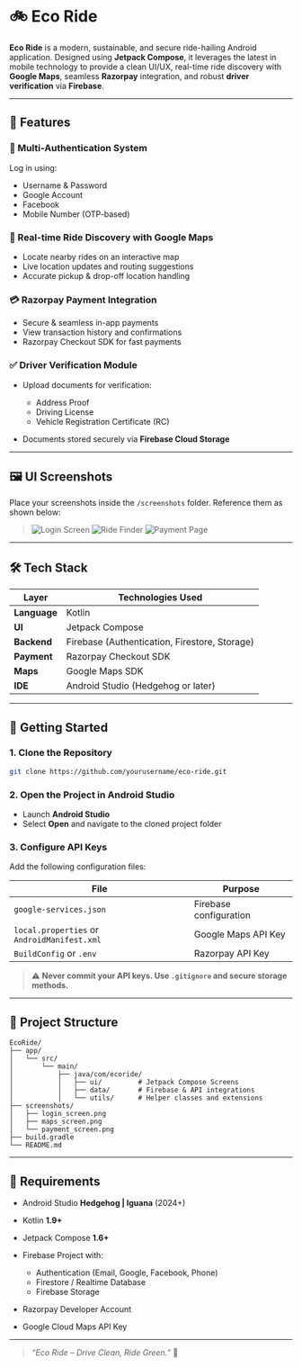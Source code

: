 
# 🚲 Eco Ride

**Eco Ride** is a modern, sustainable, and secure ride-hailing Android application. Designed using **Jetpack Compose**, it leverages the latest in mobile technology to provide a clean UI/UX, real-time ride discovery with **Google Maps**, seamless **Razorpay** integration, and robust **driver verification** via **Firebase**.

---

## 🌟 Features

### 🔐 Multi-Authentication System

Log in using:

* Username & Password
* Google Account
* Facebook
* Mobile Number (OTP-based)

### 📍 Real-time Ride Discovery with Google Maps

* Locate nearby rides on an interactive map
* Live location updates and routing suggestions
* Accurate pickup & drop-off location handling

### 💳 Razorpay Payment Integration

* Secure & seamless in-app payments
* View transaction history and confirmations
* Razorpay Checkout SDK for fast payments

### ✅ Driver Verification Module

* Upload documents for verification:

  * Address Proof
  * Driving License
  * Vehicle Registration Certificate (RC)
* Documents stored securely via **Firebase Cloud Storage**

---

## 🖼️ UI Screenshots

Place your screenshots inside the `/screenshots` folder.
Reference them as shown below:

> ![Login Screen](./screenshots/login_screen.png)
> ![Ride Finder](./screenshots/maps_screen.png)
> ![Payment Page](./screenshots/payment_screen.png)

---

## 🛠️ Tech Stack

| Layer        | Technologies Used                             |
| ------------ | --------------------------------------------- |
| **Language** | Kotlin                                        |
| **UI**       | Jetpack Compose                               |
| **Backend**  | Firebase (Authentication, Firestore, Storage) |
| **Payment**  | Razorpay Checkout SDK                         |
| **Maps**     | Google Maps SDK                               |
| **IDE**      | Android Studio (Hedgehog or later)            |

---

## 🚀 Getting Started

### 1. Clone the Repository

```bash
git clone https://github.com/yourusername/eco-ride.git
```

### 2. Open the Project in Android Studio

* Launch **Android Studio**
* Select **Open** and navigate to the cloned project folder

### 3. Configure API Keys

Add the following configuration files:

| File                                        | Purpose                |
| ------------------------------------------- | ---------------------- |
| `google-services.json`                      | Firebase configuration |
| `local.properties` or `AndroidManifest.xml` | Google Maps API Key    |
| `BuildConfig` or `.env`                     | Razorpay API Key       |

> ⚠️ **Never commit your API keys. Use `.gitignore` and secure storage methods.**

---

## 📁 Project Structure

```
EcoRide/
├── app/
│   └── src/
│       └── main/
│           ├── java/com/ecoride/
│           │   ├── ui/         # Jetpack Compose Screens
│           │   ├── data/       # Firebase & API integrations
│           │   └── utils/      # Helper classes and extensions
├── screenshots/
│   ├── login_screen.png
│   ├── maps_screen.png
│   └── payment_screen.png
├── build.gradle
└── README.md
```

---

## 🧾 Requirements

* Android Studio **Hedgehog | Iguana** (2024+)
* Kotlin **1.9+**
* Jetpack Compose **1.6+**
* Firebase Project with:

  * Authentication (Email, Google, Facebook, Phone)
  * Firestore / Realtime Database
  * Firebase Storage
* Razorpay Developer Account
* Google Cloud Maps API Key

---



> *“Eco Ride – Drive Clean, Ride Green.”* 🌱


